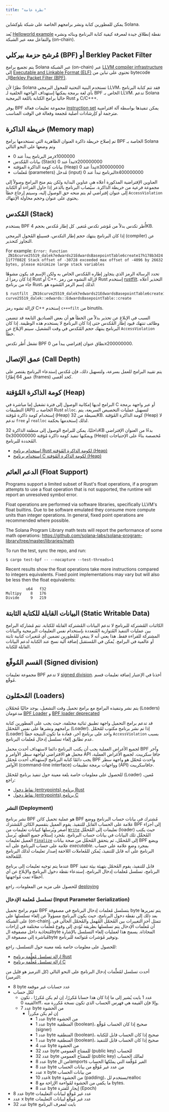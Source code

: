 ```yaml
---
title: "نظرة عامة"
---
```


يمكن للمطورين كتابة ونشر برامجهم الخاصة على شبكة بلوكشاين Solana.

يُعد [Helloworld example](examples.md#helloworld) نقطة إنطلاق جيدة لمعرفة كيفية كتابة البرنامج وبنائه ونشره والتفاعل معه عبر الشبكة (on-chain).

## مُرشح حزمة بيركلي (BPF) أو Berkley Packet Filter

يتم تجميع برامج Solana عبر الشبكة (on-chain) عبر [LLVM compiler infrastructure](https://llvm.org/) إلى [Executable and Linkable Format (ELF)](https://en.wikipedia.org/wiki/Executable_and_Linkable_Format) تحتوي على تباين من bytecode ال[Berkley Packet Filter (BPF)](https://en.wikipedia.org/wiki/Berkeley_Packet_Filter).

نظرًا لأن Solana تستخدم البنية التحتية للمحول البرمجي LLVM، فقد تتم كتابة البرنامج بأي لغة برمجة يمكنها إستهداف الواجهة الخلفية لـ BPF الخاص بـ LLVM. تدعم Solana حاليا برامج الكتابة باللغة البرمجية Rust و C/C+++.

يوفر BPF مجموعة تعليمات فعالة [instruction set](https://github.com/iovisor/bpf-docs/blob/master/eBPF.md) يمكن تنفيذها بواسطة آلة افتراضية مترجمة أو كإرشادات أصلية مُجمعة وفعالة في الوقت المناسب.

## خريطة الذاكرة (Memory map)

تم إصلاح خريطة ذاكرة العنوان الظاهرية التي تستخدمها برامج BPF الخاصة بـ Solana وتم وضعها على النحو التالي

- رمز البرنامج يبدأ عند 0x1000000
- بيانات المُكدس (Stack) تبدأ عند 0x200000000
- بيانات كومة الذاكرة المؤقتة (Heap) تبدأ عند 0x300000000
- مُعلمات (parameters) مُدخل (input) البرنامج تبدأ عند 0x400000000

العناوين الإفتراضية المذكورة أعلاه هي عناوين البداية ولكن يتم منح البرامج وصولاً إلى مجموعة فرعية من خريطة الذاكرة. سيُصاب البرنامج بالذعر إذا حاول القراءة أو الكتابة إلى عنوان إفتراضي لم يتم منحه حق الوصول إليه، وسيتم إرجاع خطأ `AccessViolation` يحتوي على عنوان وحجم محاولة الإنتهاك.

## المُكدس (Stack)

يستخدم BPF أُطر تكدس بدلاً من مُؤشر تكدس مُتغير. كل إطار مُكدس بحجم 4KB.

إذا كان البرنامج ينتهك حجم إطار التكدس، فسيبلغ المُحول البرمجي (compiler) عن التجاوز كتحذير.

For example: `Error: Function _ZN16curve25519_dalek7edwards21EdwardsBasepointTable6create17h178b3d2411f7f082E Stack offset of -30728 exceeded max offset of -4096 by 26632 bytes, please minimize large stack variables`

تحدد الرسالة الرمز الذي يتجاوز إطاره المُكدس الخاص به ولكن الإسم قد يكون مشوهًا إذا كان رمزا لـ Rust أو C++. لإزالة التشوه من رمز Rust إستخدم [rustfilt](https://github.com/luser/rustfilt). التحذير أعلاه جاء من برنامج Rust، لذلك إسم الرمز المُشوه هو:

```bash
$ rustfilt _ZN16curve25519_dalek7edwards21EdwardsBasepointTable6create17h178b3d2411f7f082E
curve25519_dalek::edwards::EdwardsBasepointTable::create
```

لإزالة تشوه رمز C++ إستخدم `c+++filt` من binutils.

السبب في الإبلاغ عن تحذير بدلاً من الخطأ هو أن بعض الصناديق التابعة قد تتضمن وظائف تنتهك قيود إطار المُكدس حتى إذا كان البرنامج لا يستخدم هذه الوظيفة. إذا كان البرنامج ينتهك حجم المُكدس في وقت التشغيل، سيتم الإبلاغ عن `AccessViolation` خطأ.

تشغل أُطر تكدس BPF نطاق عنوان إفتراضي يبدأ من 0x200000000.

## عمق الإتصال (Call Depth)

يتم تقييد البرامج للعمل بسرعة، ولتسهيل ذلك، فإن مُكدس إستدعاء البرنامج يقتصر على عمق 64 إطارًا (frames) كحد أقصى.

## كومة الذاكرة المُؤقتة (Heap)

البرامج لديها إمكانية الوصول إلى فترة تشغيل إما مباشرة في C أو عبر واجهة برمجة التطبيقات (API) الخاصة بـ Rust `alloc`. لتسهيل عمليات التخصيص السريعة، يتم إستخدام كومة ذاكرة مُؤقتة (Heap) بسيطة من 32KB. كومة الذاكرة المُؤقتة (Heap) لا تدعم `free` أو `realloc` لذلك إستخدمها بحكمة.

داخليًا، يمكن للبرامج الوصول إلى منطقة الذاكرة 32KB بدءًا من العنوان الإفتراضي 0x300000000 ويمكنها تنفيذ كومة ذاكرة مُؤقتة (Heap) مُخصصة بناءً على الإحتياجات المُحددة للبرنامج.

- [إستخدام برنامج Rust لكومة الذاكرة المُؤقتة (Heap)](developing-rust.md#heap)
- [إستخدام برنامج C لكومة الذاكرة المُؤقتة (Heap)](developing-c.md#heap)

## الدعم العائم (Float Support)

Programs support a limited subset of Rust's float operations, if a program attempts to use a float operation that is not supported, the runtime will report an unresolved symbol error.

Float operations are performed via software libraries, specifically LLVM's float builtins. Due to be software emulated they consume more compute units than integer operations. In general, fixed point operations are recommended where possible.

The Solana Program Library math tests will report the performance of some math operations: https://github.com/solana-labs/solana-program-library/tree/master/libraries/math

To run the test, sync the repo, and run:

`$ cargo test-bpf -- --nocapture --test-threads=1`

Recent results show the float operations take more instructions compared to integers equivalents. Fixed point implementations may vary but will also be less then the float equivalents:

```
         u64   f32
Multipy    8   176
Divide     9   219
```

## البيانات القابلة للكتابة الثابتة (Static Writable Data)

الكائنات المُشتركة للبرنامج لا تدعم البيانات المُشتركة القابلة للكتابة. تتم مُشاركة البرامج بين عمليات التنفيذ المُتوازية المُتعددة بإستخدام نفس التعليمات البرمجية والبيانات المشتركة للقراءة فقط. هذا يعني أنه لا ينبغي للمُطورين تضمين أي مُتغيرات كتابية ثابتة أو عالمية في البرامج. يُمكن في المُستقبل إضافة آلية نسخ عند الكتابة لدعم البيانات القابلة للكتابة.

## القسم المُوقّع (Signed division)

مجموعة تعليمات BPF لا تدعم [signed division](https://www.kernel.org/doc/html/latest/bpf/bpf_design_QA.html#q-why-there-is-no-bpf-sdiv-for-signed-divide-operation). أخذنا في الإعتبار إضافة تعليمات قسم مُوقّع.

## المُحمّلون (Loaders)

يتم نشر وتنفيذه البرامج مع برامج تحميل وقت التشغيل، يوجد حاليًا مُحمّلان (Loaders) مدعومان [BPF Loader](https://github.com/solana-labs/solana/blob/7ddf10e602d2ed87a9e3737aa8c32f1db9f909d8/sdk/program/src/bpf_loader.rs#L17) و [BPF loader deprecated](https://github.com/solana-labs/solana/blob/7ddf10e602d2ed87a9e3737aa8c32f1db9f909d8/sdk/program/src/bpf_loader_deprecated.rs#L14)

قد تدعم برامج التحميل واجهة تطبيق ثنائية مختلفة، حيث يجب على المطورين كتابة برامجهم ونشرها على نفس المُحمّل (Loader). إذا تم نشر برنامج مكتوب لمُحمّل (Loader) واحد على برنامج آخر، فعادة ما تكون النتيجة خطأ `AccessViolation` بسبب عدم تطابق إلغاء تسلسل إدخال مُعلمات البرنامج.

لجميع الأغراض العملية يجب أن يكتب البرنامج دائما لاستهداف أحدث محمل BPF وآخر محمل هو الافتراضي لواجهة سطر الأوامر و API جافا سكريبت. لجميع الأغراض العملية، يجب دائمًا كتابة البرنامج لإستهداف أحدث مُحمّل BPF وأحدث مُحمّل هو واجهة سطر الأوامر (command-line interface) وواجهات برمجة تطبيقات (API) جافاسكريبت.

للحصول على معلومات خاصة بلغة معينة حول تنفيذ برنامج لمُحمّل (Loader) مُعين، راجع:

- [نقاط دخول (entrypoints) برنامج Rust](developing-rust.md#program-entrypoint)
- [نقاط دخول (entrypoints) برنامج C](developing-c.md#program-entrypoint)

### النشر (Deployment)

نشر برنامج BPF هو عملية تحميل كائن BPF مُشترك في بيانات حساب البرنامج ووضع علامة على الحساب القابل للتنفيذ. يقوم العميل بتقسيم الكائن المُشترك BPF إلى أجزاء أصغر ويُرسلها كبيانات تعليمات من [`Write`](https://github.com/solana-labs/solana/blob/bc7133d7526a041d1aaee807b80922baa89b6f90/sdk/program/src/loader_instruction.rs#L13) تعليمات إلى المُحمِّل (loader) حيث يكتب المُحمِّل تلك البيانات في بيانات حساب البرنامج. بمُجرد إستلام جميع القطع، يُرسل العميل تعليمات [`Finalize`](https://github.com/solana-labs/solana/blob/bc7133d7526a041d1aaee807b80922baa89b6f90/sdk/program/src/loader_instruction.rs#L30) إلى المُحمِّل، ثم يتحقق المُحمِّل من صحة بيانات BPF ويضع علامة على حساب البرنامج على أنه _executable_. بمجرد وضع علامة على حساب البرنامج على أنه قابل للتنفيذ، يُمكن للمُعاملات اللاحقة إصدار تعليمات لذلك البرنامج للمُعالجة.

عندما يتم توجيه تعليمات إلى برنامج BPF قابل للتنفيذ، يقوم المُحمّل بتهيئة بيئة تنفيذ البرنامج، تسلسل مُعلمات إدخال البرنامج، إستدعاء نقطة دخول البرنامج والإبلاغ عن أي أخطاء تمت مُواجهتها.

للحصول على مزيد من المعلومات، راجع [deploying](deploying.md)

### تسلسل مُعلمة الإدخال (Input Parameter Serialization)

تقوم برامج تحميل BPF بتسلسل مُعلمات إدخال البرنامج في مصفوفة byte يتم تمريرها بعد ذلك إلى نقطة دخول البرنامج، حيث يكون البرنامج مسؤولاً عن إلغاء تسلسلها على على الشبكة (on-chain). تتمثل أحد التغييرات بين المُحمّل المُهمل والمُحمّل الحالي في أن مُعلِّمات الإدخال يتم تسلسلها بطريقة تُؤدي إلى وقوع مُعلِّمات مختلفة في إزاحات مُتحاذية داخل مصفوفة الbyte المحاذاة. يسمح هذا لعمليات إلغاء التسلسل بالإشارة مُباشرة إلى مصفوفة الbyte وتوفير مُؤشرات مُتوائمة للبرنامج.

للحصول على معلومات خاصة بلغة معينة حول التسلسل، راجع:

- [إزالة تسلسل مُعلِّمة برنامج Rust](developing-rust.md#parameter-deserialization)
- [إزالة تسلسل مُعلِّمة برنامج C](developing-c.md#parameter-deserialization)

أحدث تسلسل لمُعلِّمات إدخال البرنامج على النحو التالي (كل الترميز هو قليل من الترميز):

- 8 byte عدد حسابات غير موقعة
- لكل حساب
  - عدد 1 بايت يُشير إلى ما إذا كان هذا حسابا مُكررًا، إن لم يكن مُكررًا ، تكون القيمة 0xff، وإلا فإن القيمة هي فهرس الحساب الذي تكون نسخة مُكررة منه.
  - عدد 7 byte من الحشوة
    - إن لم يكن مكرراً
      - عدد 1 byte من الحشوة
      - عدد 1 byte المنطقية (boolean)، صحيح إذا كان الحساب مُوَقِّع (signer)
      - عدد 1 byte المنطقية (boolean)، صحيح إذا كان الحساب قابل للكتابة
      - عدد 1 byte المنطقية (boolean)، صحيح إذا كان الحساب قابل للتنفيذ
      - عدد 4 byte من الحشوة
      - عدد 32 byte للمفتاح العمومي (public key) للحساب
      - عدد 32 byte للمفتاح العمومي (public key) لمالك الحساب
      - عدد 8 byte من الlamports الغير مُوَقِّعة التي يملكها الحساب
      - عدد 8 byte من عدد غير مُوَقِّع من بيانات الحساب
      - عدد x byte من بيانات الحساب
      - عدد 10k byte من الحشوة (padding)، يستخدم للrealloc
      - ما يكفي من الحشوة لمُواءمة الإزاحة مع 8 bytes.
      - عدد 8 byte إيجار للفترة (Epoch)
- عدد 8 byte عدد غير مُوقّع لبيانات التعليمات
- عدد x byte عدد غير مُوقّع لبيانات التعليمات
- عدد 32 byte بايت لمعرف البرنامج
